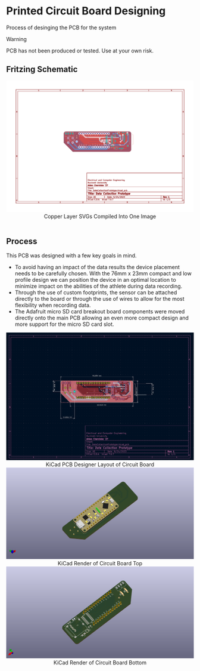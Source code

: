# Printed Circuit Board Designing
Process of desinging the PCB for the system
> [!WARNING]
> PCB has not been produced or tested. Use at your own risk.

## Fritzing Schematic

<div align=center>
  <img src="/assets/images/DataCollectionPrototype3.png" width="700" alt="PCB design of Data Collection Prototype"/>
  <br>
  Copper Layer SVGs Compiled Into One Image
</div>

<br>

## Process

This PCB was designed with a few key goals in mind.

- To avoid having an impact of the data results the device placement needs to be carefully chosen. With the 76mm x 23mm compact and low profile design we can position the device in an optimal location to minimize impact on the abilities of the athlete during data recording.
- Through the use of custom footprints, the sensor can be attached directly to the board or through the use of wires to allow for the most flexibility when recording data.
- The Adafruit micro SD card breakout board components were moved directly onto the main PCB allowing an even more compact design and more support for the micro SD card slot.

<div align=center>
  <img src="/assets/images/DataCollectionPrototype_footprints.PNG" width="700" alt="IMG3"/>
  <br>
  KiCad PCB Designer Layout of Circuit Board
</div>
<div align=center>
  <img src="/assets/images/DataCollectionPrototype1.png" width="700" alt="IMG1"/>
  <br>
  KiCad Render of Circuit Board Top
</div>
<div align=center>
  <img src="/assets/images/DataCollectionPrototype2.png" width="700" alt="IMG2"/>
  <br>
  KiCad Render of Circuit Board Bottom
</div>
